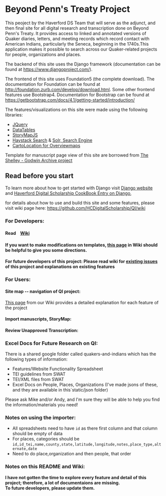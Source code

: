 # Beyond Penn's Treaty Project

This peoject by the Haverford DS Team that will serve as the adjunct, and then final site for all digital research and transcription done on Beyond Penn's Treaty. It  provides access to linked and annotated versions of Quaker diaries, letters, and meeting records which record contact with American Indians, particularly the Seneca, beginning in the 1740s.This application makes it possible to search across our Quaker-related projects for people, organizations and places. 


The backend of this site uses the Django framework (documentation can be found at https://www.djangoproject.com/).

The frontend of this site uses Foundation5 (the complete download). The documentation for Foundation can be found at http://foundation.zurb.com/develop/download.html.
Some other frontend features use Bootstrap4. Documentation for Bootstrap can be found at https://getbootstrap.com/docs/4.1/getting-started/introduction/


The features/visualizations on this site were made using the following libraries:

- [JQuery](http://jquery.com/)
- [DataTables](https://www.datatables.net/)
- [StoryMapJS](https://storymap.knightlab.com/advanced/)
- [Haystack Search](https://django-haystack.readthedocs.io/en/v2.8.1/tutorial.html) & [Solr, Search Engine](http://django-haystack.readthedocs.io/en/master/installing_search_engines.html)
- [CartoLocation for Overviewmaps](https://carto.com/)
 
Template for manuscript page view of this site are borrowed from [The Shelley - Godwin Archive project](http://shelleygodwinarchive.org/sc/bl/hymn_to_intellectual_beauty/#/p2)

## Read before you start
To learn more about how to get started with Django visit [Django website](https://docs.djangoproject.com/en/2.0/) and [Haverford Digital Scholarship CookBook Entry on Django](https://github.com/HCDigitalScholarship/ds-cookbook/blob/master/Djangology101.md),

for details about how to use and build this site and some features, please visit wiki page here:
https://github.com/HCDigitalScholarship/QI/wiki

### For Developers:
#### Read　[Wiki](https://github.com/HCDigitalScholarship/QI/wiki)
#### If you want to make modifications on templates, [this page](https://github.com/HCDigitalScholarship/QI/wiki/Templates-Explanation) in Wiki should be helpful to give you some directions.
#### **For future developers of this project: Please read wiki for [existing issues](https://github.com/HCDigitalScholarship/QI/wiki/Issues-and-Suggested-to-do-list) of this project and explanations on existing features**

### For Users:
#### Site map -- navigation of QI project:
[This page](https://github.com/HCDigitalScholarship/QI/wiki/Site-Map-Explanation) from our Wiki provides a detailed explanation for each feature of the project
#### Import manuscripts, StoryMap:

#### Review Unapproved Transcription:



### Excel Docs for Future Research on QI:

There is a shared google folder called quakers-and-indians which has the following types of information:

- Features/Website Functionality Spreadsheet
- TEI guidelines from SWAT
- TEI/XML files from SWAT
- Excel Docs on People, Places, Organizations (I've made jsons of these, and they are available in this`static/json folder)

Please ask Mike and/or Andy, and I'm sure they will be able to help you find the information/materials you need!


### Notes on using the importer:
- All spreadsheets need to have `id` as there first column and that column should be empty of data
- For places, categories should be `id,id_tei,name,county,state,latitude,longitude,notes,place_type,alternate,date`
- Need to do place,organization and then people, that order


### Notes on this README and Wiki:
**I have not gotten the time to explore every feature and detail of this project; therefore, a lot of documentaions are missing. <br/> To future developers, please update them.**
